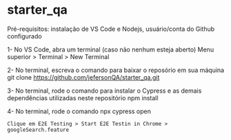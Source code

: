 # starter_qa

Pré-requisitos: instalação de VS Code e Nodejs, usuário/conta do Github configurado 

1- No VS Code, abra um terminal (caso não nenhum esteja aberto)
    Menu superior > Terminal > New Terminal

2- No terminal, escreva o comando para baixar o reposório em sua máquina
    git clone https://github.com/jefersonQA/starter_qa.git

3- No terminal, rode o comando para instalar o Cypress e as demais dependências utilizadas neste repositório
    npm install

4- No terminal, rode o comando 
    npx cypress open

    Clique em E2E Testing > Start E2E Testin in Chrome > googleSearch.feature


